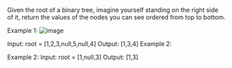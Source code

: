 Given the root of a binary tree, imagine yourself standing on the right side of it, return the values of the nodes you can see ordered from top to bottom.

Example 1:
![image](https://user-images.githubusercontent.com/109823002/180655823-4d7ee932-8c6e-47f7-8d9e-80d7e7867e04.png)


Input: root = [1,2,3,null,5,null,4]
Output: [1,3,4]
Example 2:

Example 2:
Input: root = [1,null,3]
Output: [1,3]
